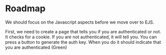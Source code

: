 # Roadmap

We should focus on the Javascript aspects before we move over to EJS.

First, we need to create a page that tells you if you are authenticated or not. It checks for a cookie. If you are not authenticated, it will tell you.
You can press a button to generate the auth key. When you do it should indicate that you are authenticated (Green)